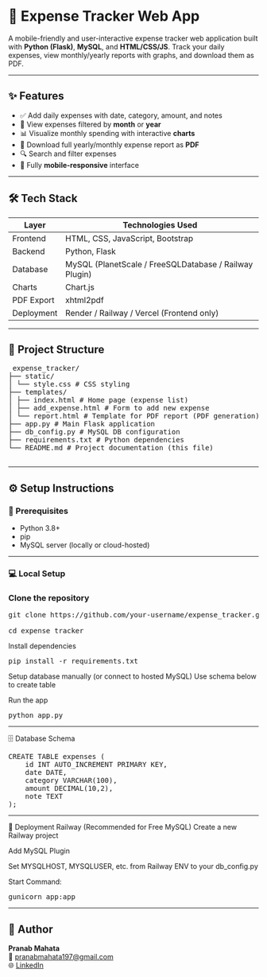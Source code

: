 # 💸 Expense Tracker Web App

A mobile-friendly and user-interactive expense tracker web application built with **Python (Flask)**, **MySQL**, and **HTML/CSS/JS**. Track your daily expenses, view monthly/yearly reports with graphs, and download them as PDF.

---

## ✨ Features

- ✅ Add daily expenses with date, category, amount, and notes
- 📅 View expenses filtered by **month** or **year**
- 📊 Visualize monthly spending with interactive **charts**
- 📂 Download full yearly/monthly expense report as **PDF**
- 🔍 Search and filter expenses
- 📱 Fully **mobile-responsive** interface

---

## 🛠️ Tech Stack

| Layer        | Technologies Used |
|--------------|-------------------|
| Frontend     | HTML, CSS, JavaScript, Bootstrap |
| Backend      | Python, Flask |
| Database     | MySQL (PlanetScale / FreeSQLDatabase / Railway Plugin) |
| Charts       | Chart.js |
| PDF Export   | xhtml2pdf |
| Deployment   | Render / Railway / Vercel (Frontend only) |

---

## 📁 Project Structure
<pre> expense_tracker/
├── static/
│ └── style.css # CSS styling
├── templates/
│ ├── index.html # Home page (expense list)
│ ├── add_expense.html # Form to add new expense
│ └── report.html # Template for PDF report (PDF generation)
├── app.py # Main Flask application
├── db_config.py # MySQL DB configuration
├── requirements.txt # Python dependencies
└── README.md # Project documentation (this file)
 </pre>


---

## ⚙️ Setup Instructions

### 🔧 Prerequisites

- Python 3.8+
- pip
- MySQL server (locally or cloud-hosted)

---

### 💻 Local Setup


### Clone the repository
<pre>
git clone https://github.com/your-username/expense_tracker.git <br>
cd expense_tracker
</pre>
Install dependencies
<pre>pip install -r requirements.txt</pre>

Setup database manually (or connect to hosted MySQL)
Use schema below to create table

Run the app 
<pre>python app.py</pre>
---
🗄️ Database Schema
<pre>
CREATE TABLE expenses (
    id INT AUTO_INCREMENT PRIMARY KEY,
    date DATE,
    category VARCHAR(100),
    amount DECIMAL(10,2),
    note TEXT
);
</pre>
---
🚀 Deployment
Railway (Recommended for Free MySQL)
Create a new Railway project

Add MySQL Plugin

Set MYSQLHOST, MYSQLUSER, etc. from Railway ENV to your db_config.py

Start Command:
<pre>gunicorn app:app</pre>
---
## 👤 Author

**Pranab Mahata**  
📧 pranabmahata197@gmail.com  
🌐 [LinkedIn](https://linkedin.com/in/pranab28042002)
